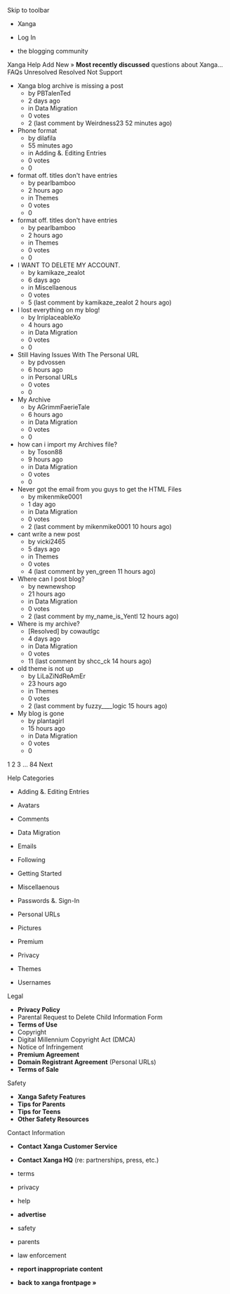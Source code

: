 Skip to toolbar

*   Xanga

*   Log In

*   the blogging community

Xanga Help Add New » **Most recently discussed** questions about Xanga… FAQs Unresolved Resolved Not Support

*   Xanga blog archive is missing a post
    *   by PBTalenTed
    *   2 days ago
    *   in Data Migration
    *   0 votes
    *   2 (last comment by Weirdness23 52 minutes ago)
*   Phone format
    *   by dilafila
    *   55 minutes ago
    *   in Adding &. Editing Entries
    *   0 votes
    *   0
*   format off. titles don't have entries
    *   by pearlbamboo
    *   2 hours ago
    *   in Themes
    *   0 votes
    *   0
*   format off. titles don't have entries
    *   by pearlbamboo
    *   2 hours ago
    *   in Themes
    *   0 votes
    *   0
*   I WANT TO DELETE MY ACCOUNT.
    *   by kamikaze\_zealot
    *   6 days ago
    *   in Miscellaenous
    *   0 votes
    *   5 (last comment by kamikaze\_zealot 2 hours ago)
*   I lost everything on my blog!
    *   by IrriplaceableXo
    *   4 hours ago
    *   in Data Migration
    *   0 votes
    *   0
*   Still Having Issues With The Personal URL
    *   by pdvossen
    *   6 hours ago
    *   in Personal URLs
    *   0 votes
    *   0
*   My Archive
    *   by AGrimmFaerieTale
    *   6 hours ago
    *   in Data Migration
    *   0 votes
    *   0
*   how can i import my Archives file?
    *   by Toson88
    *   9 hours ago
    *   in Data Migration
    *   0 votes
    *   0
*   Never got the email from you guys to get the HTML Files
    *   by mikenmike0001
    *   1 day ago
    *   in Data Migration
    *   0 votes
    *   2 (last comment by mikenmike0001 10 hours ago)
*   cant write a new post
    *   by vicki2465
    *   5 days ago
    *   in Themes
    *   0 votes
    *   4 (last comment by yen\_green 11 hours ago)
*   Where can I post blog?
    *   by newnewshop
    *   21 hours ago
    *   in Data Migration
    *   0 votes
    *   2 (last comment by my\_name\_is\_Yentl 12 hours ago)
*   Where is my archive?
    *   \[Resolved\] by cowautlgc
    *   4 days ago
    *   in Data Migration
    *   0 votes
    *   11 (last comment by shcc\_ck 14 hours ago)
*   old theme is not up
    *   by LiLaZiNdReAmEr
    *   23 hours ago
    *   in Themes
    *   0 votes
    *   2 (last comment by fuzzy\_\_\_\_logic 15 hours ago)
*   My blog is gone
    *   by plantagirl
    *   15 hours ago
    *   in Data Migration
    *   0 votes
    *   0

1 2 3 ... 84 Next

Help Categories

*   Adding &. Editing Entries
*   Avatars
*   Comments
*   Data Migration
*   Emails
*   Following
*   Getting Started
*   Miscellaenous

*   Passwords &. Sign-In
*   Personal URLs
*   Pictures
*   Premium
*   Privacy
*   Themes
*   Usernames

Legal

*   **Privacy Policy**
*   Parental Request to Delete Child Information Form
*   **Terms of Use**
*   Copyright
*   Digital Millennium Copyright Act (DMCA)
*   Notice of Infringement
*   **Premium Agreement**
*   **Domain Registrant Agreement** (Personal URLs)
*   **Terms of Sale**

Safety

*   **Xanga Safety Features**
*   **Tips for Parents**
*   **Tips for Teens**
*   **Other Safety Resources**

Contact Information

*   **Contact Xanga Customer Service**
*   **Contact Xanga HQ** (re: partnerships, press, etc.)

*   terms
*   privacy
*   help
*   **advertise**

*   safety
*   parents
*   law enforcement
*   **report inappropriate content**

*   **back to xanga frontpage »**